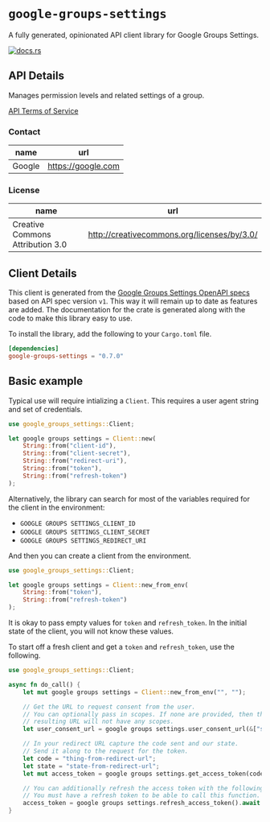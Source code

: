 # `google-groups-settings`

A fully generated, opinionated API client library for Google Groups Settings.


[![docs.rs](https://docs.rs/google-groups-settings/badge.svg)](https://docs.rs/google-groups-settings)

## API Details

Manages permission levels and related settings of a group.

[API Terms of Service](https://developers.google.com/terms/)

### Contact


| name | url |
|----|----|
| Google | <https://google.com> |

### License


| name | url |
|----|----|
| Creative Commons Attribution 3.0 | <http://creativecommons.org/licenses/by/3.0/> |


## Client Details

This client is generated from the [Google Groups Settings OpenAPI
specs](https://groupssettings.googleapis.com/iscovery/rest?version=v1) based on API spec version `v1`. This way it will remain
up to date as features are added. The documentation for the crate is generated
along with the code to make this library easy to use.


To install the library, add the following to your `Cargo.toml` file.

```toml
[dependencies]
google-groups-settings = "0.7.0"
```

## Basic example

Typical use will require intializing a `Client`. This requires
a user agent string and set of credentials.

```rust
use google_groups_settings::Client;

let google groups settings = Client::new(
    String::from("client-id"),
    String::from("client-secret"),
    String::from("redirect-uri"),
    String::from("token"),
    String::from("refresh-token")
);
```

Alternatively, the library can search for most of the variables required for
the client in the environment:

- `GOOGLE GROUPS SETTINGS_CLIENT_ID`
- `GOOGLE GROUPS SETTINGS_CLIENT_SECRET`
- `GOOGLE GROUPS SETTINGS_REDIRECT_URI`

And then you can create a client from the environment.

```rust
use google_groups_settings::Client;

let google groups settings = Client::new_from_env(
    String::from("token"),
    String::from("refresh-token")
);
```

It is okay to pass empty values for `token` and `refresh_token`. In
the initial state of the client, you will not know these values.

To start off a fresh client and get a `token` and `refresh_token`, use the following.

```rust
use google_groups_settings::Client;

async fn do_call() {
    let mut google groups settings = Client::new_from_env("", "");

    // Get the URL to request consent from the user.
    // You can optionally pass in scopes. If none are provided, then the
    // resulting URL will not have any scopes.
    let user_consent_url = google groups settings.user_consent_url(&["some-scope".to_string()]);

    // In your redirect URL capture the code sent and our state.
    // Send it along to the request for the token.
    let code = "thing-from-redirect-url";
    let state = "state-from-redirect-url";
    let mut access_token = google groups settings.get_access_token(code, state).await.unwrap();

    // You can additionally refresh the access token with the following.
    // You must have a refresh token to be able to call this function.
    access_token = google groups settings.refresh_access_token().await.unwrap();
}
```
